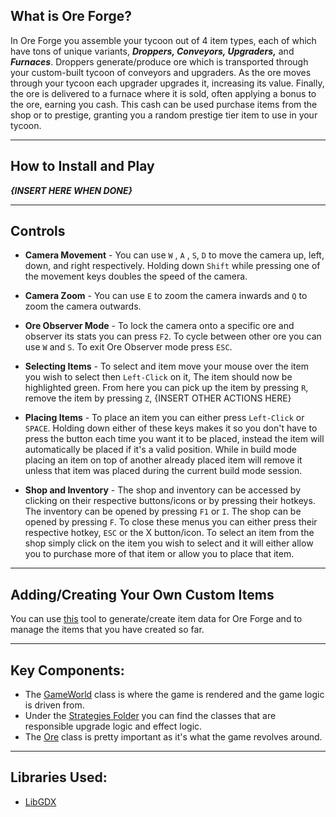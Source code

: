 
## What is Ore Forge? 


In Ore Forge you assemble your tycoon out of 4 item types, each of which have tons of unique variants,
__*Droppers, Conveyors, Upgraders,*__ and __*Furnaces*__. Droppers generate/produce ore which is transported through your
custom-built tycoon of conveyors and upgraders. As the ore moves through your tycoon each upgrader upgrades it,
increasing its value. Finally, the ore is delivered to a furnace where it is sold, often applying a bonus to the ore, earning you cash.
This cash can be used purchase items from the shop or to prestige, granting you a random prestige tier item to use in your tycoon. 

---

## How to Install and Play

_**{INSERT HERE WHEN DONE}**_

---


## Controls
* **Camera Movement** - You can use `W` , `A` , `S`, `D` to move the camera up, left, down, and right respectively. Holding down `Shift` while 
pressing one of the movement keys doubles the speed of the camera.
 

* **Camera Zoom** - You can use `E` to zoom the camera inwards and `Q` to zoom the camera outwards.
 

* **Ore Observer Mode** - To lock the camera onto a specific ore and observer its stats you can press `F2`. To cycle between other ore you can
use `W` and `S`. To exit Ore Observer mode press `ESC`. 

* **Selecting Items** - To select and item move your mouse over the item you wish to select then `Left-Click` on it, The item should now
be highlighted green. From here you can pick up the item by pressing `R`, remove the item by pressing `Z`, {INSERT OTHER ACTIONS HERE} 

* **Placing Items** - To place an item you can either press `Left-Click` or `SPACE`. Holding down either of these keys
makes it so you don't have to press the button each time you want it to be placed, instead the item will automatically be placed if it's a valid position.
While in build mode placing an item on top of another already placed item will remove it unless that item was placed during the current build mode session. 
 
* **Shop and Inventory** - The shop and inventory can be accessed by clicking on their respective buttons/icons or by pressing their hotkeys.
The inventory can be opened by pressing `F1` or `I`. The shop can be opened by pressing `F`. To close these menus you can either press their respective hotkey, `ESC` or
the X button/icon. To select an item from the shop simply click on the item you wish to select and it will either allow you to purchase more of that item
or allow you to place that item.

---
## Adding/Creating Your Own Custom Items
You can use [this](https://github.com/NathanUlmen/OreForge-Item-Json-Generator) tool to generate/create item data for Ore Forge and to manage the items that you have created so far.

---
## Key Components:
* The [GameWorld](https://github.com/NathanUlmen/OreForge/blob/main/core/src/main/java/ore/forge/Screens/GameWorld.java) class is where the game is rendered and the game logic is driven from.
* Under the [Strategies Folder](https://github.com/NathanUlmen/OreForge/tree/main/core/src/main/java/ore/forge/Strategies) you can find the classes that are responsible upgrade logic and effect logic.
* The [Ore](https://github.com/NathanUlmen/OreForge/blob/main/core/src/main/java/ore/forge/Ore.java) class is pretty important as it's what the game revolves around. 

---
## Libraries Used:
* [LibGDX](https://github.com/libgdx/libgdx)

